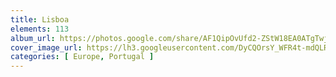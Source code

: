 ```yaml
---
title: Lisboa
elements: 113
album_url: https://photos.google.com/share/AF1QipOvUfd2-ZStW18EA0ATgTwjIPFaAIyGz9DXO8pjPakmyZskaMbiJz95gOfKcbxlMw?key=VTRra1pmWG9FWFlsU1NjTmhFZ1JzZEFDTWJpNnZn
cover_image_url: https://lh3.googleusercontent.com/DyCQOrsY_WFR4t-mdQLRZQLlazgv0ZqWaF0mvoo2kB8_pfQSg_ZPCHx6CcBJUQMOpO4XXu0h2VVFM56eit8crdyaAbSPoK8aEO74gn0vUr4Es1H1n0fUpmTf9MkAy6nz5YZN2lLpFVyiEEjvlqR01_6xlauX0MMPa9bCOkWMXP93sKtE3oenpSBUY8qc98mEhdXBSKdWnwQIL-hrBslZTQgBcqWMVhmIOuRV2ZTr_Ynp-HzKr0-AVgC9oyRZcFbZfvr42gQIGeQszu9xylHavtesrf3YDh05R0to3pkXRza14M9Da_SXG0mV4oyo0HrJUC1CzftHSRcS57YD0gW1gF7i7_pOxi8IjvrTO6uTsBQhfIa2i74-tniji0dGRecBkgC4UsKyQ1ZLFOxtNqOWS9TPWKIJQA3K8wfo5QtCUw9ZIwpGOOALfYL3RzsJY5Czpgz42Uiae0e72p5Da0XzmgwSQP_d3FfMmwiDAV_Dy_Soe3dLf22tV9DfgXr6PLYwEJA2bmcKaXj65oAgv4JyiR22KingARay8zmqHZgSa6tGm7NfVl92eSJUeSWCCTM9CY-hInBgKI1J4azpVIw9U14QJdXNfJ949GlUemDXVFSHpXO91ib9heJcfjoSu7kCZ1PmzSWeBaHtXJKMDxoWyIlcj4J6tBe43Q4_pBUlQ1Cd0RVaVOuzQc6Lto75yaomGHwER4cNe8OqYoaO_JtmITFahLscfs0QbsTMgdGfbkJGRS8zXnu_wg1ukOKHRoRmLv6KqaeNQ27XewnE1mliSW2GLAYn9igAc5GoHy2JLf_gz9LAfoTFQCk6yAi22BsNyCNKpXSH2g4xxfrjoO1izR2EIbOenw4hHYBKuCSRZJkLOmIuS7Hcrq1B2jz-wdh4dZMyZATTuZ96IVtWRhpyGXq_EKAR7CYdIJsa0Ouppb6AwHWU_eIi2sYrKeh6JE3o-HSrOIt-6JIzqT7ZliYaS4whym7WXM787t7aIF8CO1xMHNiJYeNjR3rZ6YkURQfOEwT2On7jW8jyybGvtPHkWoCoiG_DyA=s239-p-k-no?authuser=0
categories: [ Europe, Portugal ]
---
```

